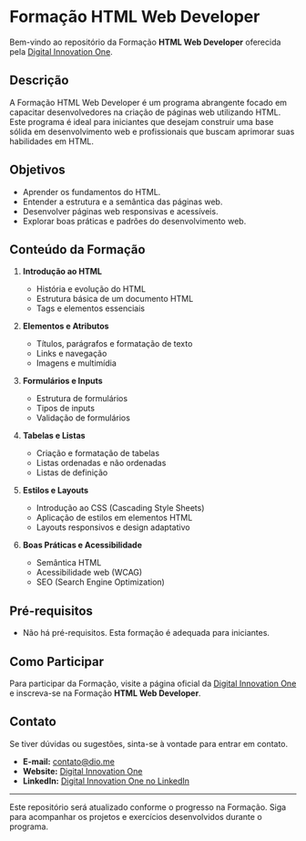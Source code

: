 # Formação HTML Web Developer

Bem-vindo ao repositório da Formação **HTML Web Developer** oferecida pela [Digital Innovation One](https://www.dio.me/).

## Descrição

A Formação HTML Web Developer é um programa abrangente focado em capacitar desenvolvedores na criação de páginas web utilizando HTML. Este programa é ideal para iniciantes que desejam construir uma base sólida em desenvolvimento web e profissionais que buscam aprimorar suas habilidades em HTML.

## Objetivos

- Aprender os fundamentos do HTML.
- Entender a estrutura e a semântica das páginas web.
- Desenvolver páginas web responsivas e acessíveis.
- Explorar boas práticas e padrões do desenvolvimento web.

## Conteúdo da Formação

1. **Introdução ao HTML**

   - História e evolução do HTML
   - Estrutura básica de um documento HTML
   - Tags e elementos essenciais

2. **Elementos e Atributos**

   - Títulos, parágrafos e formatação de texto
   - Links e navegação
   - Imagens e multimídia

3. **Formulários e Inputs**

   - Estrutura de formulários
   - Tipos de inputs
   - Validação de formulários

4. **Tabelas e Listas**

   - Criação e formatação de tabelas
   - Listas ordenadas e não ordenadas
   - Listas de definição

5. **Estilos e Layouts**

   - Introdução ao CSS (Cascading Style Sheets)
   - Aplicação de estilos em elementos HTML
   - Layouts responsivos e design adaptativo

6. **Boas Práticas e Acessibilidade**
   - Semântica HTML
   - Acessibilidade web (WCAG)
   - SEO (Search Engine Optimization)

## Pré-requisitos

- Não há pré-requisitos. Esta formação é adequada para iniciantes.

## Como Participar

Para participar da Formação, visite a página oficial da [Digital Innovation One](https://www.dio.me/) e inscreva-se na Formação **HTML Web Developer**.

## Contato

Se tiver dúvidas ou sugestões, sinta-se à vontade para entrar em contato.

- **E-mail:** contato@dio.me
- **Website:** [Digital Innovation One](https://www.dio.me/)
- **LinkedIn:** [Digital Innovation One no LinkedIn](https://www.linkedin.com/school/digitalinnovation-one/)

---

Este repositório será atualizado conforme o progresso na Formação. Siga para acompanhar os projetos e exercícios desenvolvidos durante o programa.
